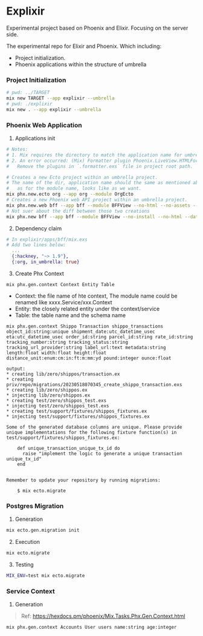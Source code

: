 # Explixir

Experimental project based on Phoenix and Elixir. Focusing on the server side.

The experimental repo for Elixir and Phoenix.
Which including:
- Project initialization.
- Phoenix applications within the structure of umbrella

### Project Initialization
```zsh
# pwd: ../TARGET
mix new TARGET --app explixir --umbrella
# pwd: ./explixir
mix new . --app explixir --umbrella
```

### Phoenix Web Application
1. Applications init
```zsh
# Notes:
# 1. Mix requires the directory to match the application name for umbrella apps.
# 2. An error occurred: (Mix) Formatter plugin Phoenix.LiveView.HTMLFormatter cannot be found
#   Remove the plugins in `.formatter.exs` file in project root path.

# Creates a new Ecto project within an umbrella project.
# The name of the dir, application name should the same as mentioned above,
#   as for the module name, looks like as we want.
mix phx.new.ecto org --app org --module OrgEcto
# Creates a new Phoenix web API project within an umbrella project.
mix phx.new.web bff --app bff --module BFFView --no-html --no-assets --no-esbuild --no-mailer --no-ecto --no-tailwind --no-gettext --no-dashboard
# Not suer about the diff between those two creations
mix phx.new bff --app bff --module BFFView --no-install --no-html --database postgres --no-live --no-assets --no-dashboard --no-mailer
```

2. Dependency claim
```elixir
# In explixir/apps/bff/mix.exs
# Add two lines below:
  ...
  {:hackney, "~> 1.9"},
  {:org, in_umbrella: true}
```

3. Create Phx Context
```shell
mix phx.gen.context Context Entity Table
```
- Context: the file name of hte context, The module name could be renamed like xxxx.Service/xxx.Context
- Entity: the closely related entity under the context/service
- Table: the table name and the schema name

```shell
mix phx.gen.context Shippo Transaction shippo_transactions object_id:string:unique shipment_date:utc_datetime_usec eta:utc_datetime_usec order_id:string parcel_id:string rate_id:string tracking_number:string tracking_status:string tracking_url_provider:string label_url:text metadata:string length:float width:float height:float distance_unit:enum:cm:in:ft:m:mm:yd pound:integer ounce:float

output:
* creating lib/zero/shippos/transaction.ex
* creating priv/repo/migrations/20230518070345_create_shippo_transaction.exs
* creating lib/zero/shippos.ex
* injecting lib/zero/shippos.ex
* creating test/zero/shippos_test.exs
* injecting test/zero/shippos_test.exs
* creating test/support/fixtures/shippos_fixtures.ex
* injecting test/support/fixtures/shippos_fixtures.ex

Some of the generated database columns are unique. Please provide
unique implementations for the following fixture function(s) in
test/support/fixtures/shippos_fixtures.ex:

    def unique_transaction_unique_tx_id do
      raise "implement the logic to generate a unique transaction unique_tx_id"
    end


Remember to update your repository by running migrations:

    $ mix ecto.migrate

```

### Postgres Migration
1. Generation
```zsh
mix ecto.gen.migration init
```
2. Execution
```zsh
mix ecto.migrate
```
3. Testing
```zsh
MIX_ENV=test mix ecto.migrate
```

### Service Context
1. Generation
> Ref: https://hexdocs.pm/phoenix/Mix.Tasks.Phx.Gen.Context.html
```zsh
mix phx.gen.context Accounts User users name:string age:integer
```
